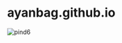 # ayanbag.github.io
![pind6](https://user-images.githubusercontent.com/28982255/68058959-be992880-fd20-11e9-84a5-dd92677e4b87.jpg)
